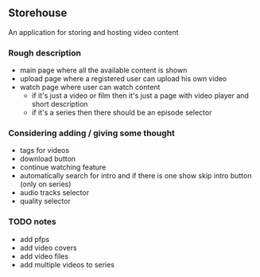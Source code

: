 ## Storehouse
An application for storing and hosting video content

### Rough description

- main page where all the available content is shown
- upload page where a registered user can upload his own video
- watch page where user can watch content
    - if it's just a video or film then it's just a page with video player and short description
    - if it's a series then there should be an episode selector

### Considering adding / giving some thought

- tags for videos
- download button
- continue watching feature
- automatically search for intro and if there is one show skip intro button (only on series)
- audio tracks selector
- quality selector

### TODO notes
- add pfps
- add video covers
- add video files
- add multiple videos to series
